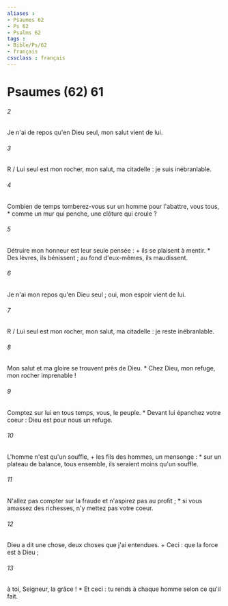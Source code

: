 ```yaml
---
aliases : 
- Psaumes 62
- Ps 62
- Psalms 62
tags : 
- Bible/Ps/62
- français
cssclass : français
---
```


# Psaumes (62) 61

###### 2
Je n'ai de repos qu'en Dieu seul, mon salut vient de lui.
###### 3
R / Lui seul est mon rocher, mon salut, ma citadelle : je suis inébranlable.
###### 4
Combien de temps tomberez-vous sur un homme pour l'abattre, vous tous, * comme un mur qui penche, une clôture qui croule ?
###### 5
Détruire mon honneur est leur seule pensée : + ils se plaisent à mentir. * Des lèvres, ils bénissent ; au fond d'eux-mêmes, ils maudissent.
###### 6
Je n'ai mon repos qu'en Dieu seul ; oui, mon espoir vient de lui.
###### 7
R / Lui seul est mon rocher, mon salut, ma citadelle : je reste inébranlable.
###### 8
Mon salut et ma gloire se trouvent près de Dieu. * Chez Dieu, mon refuge, mon rocher imprenable !
###### 9
Comptez sur lui en tous temps, vous, le peuple. * Devant lui épanchez votre coeur : Dieu est pour nous un refuge.
###### 10
L'homme n'est qu'un souffle, + les fils des hommes, un mensonge : * sur un plateau de balance, tous ensemble, ils seraient moins qu'un souffle.
###### 11
N'allez pas compter sur la fraude et n'aspirez pas au profit ; * si vous amassez des richesses, n'y mettez pas votre coeur.
###### 12
Dieu a dit une chose, deux choses que j'ai entendues. + Ceci : que la force est à Dieu ;
###### 13
à toi, Seigneur, la grâce ! * Et ceci : tu rends à chaque homme selon ce qu'il fait.
